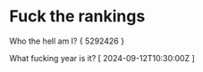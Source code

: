 # Fuck the rankings

Who the hell am I?
{ 5292426 }

What fucking year is it?
[ 2024-09-12T10:30:00Z ]
